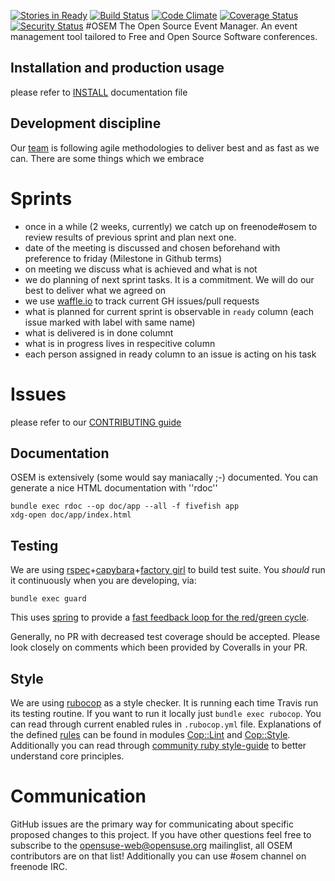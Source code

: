 [![Stories in Ready](https://badge.waffle.io/opensuse/osem.png?label=ready&title=Ready)](https://waffle.io/opensuse/osem)
[![Build Status](https://travis-ci.org/openSUSE/osem.svg?branch=master)](https://travis-ci.org/openSUSE/osem)
[![Code Climate](https://codeclimate.com/github/openSUSE/osem.png)](https://codeclimate.com/github/openSUSE/osem)
[![Coverage Status](https://coveralls.io/repos/openSUSE/osem/badge.png)](https://coveralls.io/r/openSUSE/osem)
[![Security Status](https://hakiri.io/github/openSUSE/osem/master.svg)](https://hakiri.io/github/openSUSE/osem/master)
#OSEM
The Open Source Event Manager. An event management tool tailored to Free and Open Source Software conferences.

## Installation and production usage

please refer to [INSTALL](INSTALL.md) documentation file

## Development discipline

Our [team](https://github.com/openSUSE/osem/graphs/contributors) is following agile methodologies to deliver best and
as fast as we can. There are some things which we embrace

# Sprints

* once in a while (2 weeks, currently) we catch up on freenode#osem to review results of previous sprint and plan next one.
* date of the meeting is discussed and chosen beforehand with preference to friday (Milestone in Github terms)
* on meeting we discuss what is achieved and what is not
* we do planning of next sprint tasks. It is a commitment. We will do our best to deliver what we agreed on
* we use [waffle.io](https://waffle.io/opensuse/osem) to track current GH issues/pull requests
* what is planned for current sprint is observable in `ready` column (each issue marked with label with same name)
* what is delivered is in done columnt
* what is in progress lives in respecitive column
* each person assigned in ready column to an issue is acting on his task

# Issues

please refer to our [CONTRIBUTING guide](CONTRIBUTING.md)

## Documentation
OSEM is extensively (some would say maniacally ;-) documented. You can generate a nice HTML documentation with ''rdoc''
```
bundle exec rdoc --op doc/app --all -f fivefish app
xdg-open doc/app/index.html
```

## Testing
We are using [rspec](http://rspec.info/)+[capybara](http://jnicklas.github.io/capybara/)+[factory girl](https://github.com/thoughtbot/factory_girl) to build test suite. You *should* run it continuously when you are developing, via:
```
bundle exec guard
```
This uses [spring](https://github.com/rails/spring) to provide a
[fast feedback loop for the red/green cycle](http://bitzesty.com/blog/2013/05/enable-tdd-with-faster-ruby-on-rails-stack-reloading/).

Generally, no PR with decreased test coverage should be accepted. Please look closely on comments which been provided
by Coveralls in your PR.


## Style
We are using [rubocop](https://github.com/bbatsov/rubocop) as a style checker. It is running each time
Travis run its testing routine. If you want to run it locally just `bundle exec rubocop`.
You can read through current enabled rules in `.rubocop.yml` file. Explanations of the defined [rules](http://rubydoc.info/github/bbatsov/rubocop/master/frames) can be found in modules [Cop::Lint](http://rubydoc.info/github/bbatsov/rubocop/master/Rubocop/Cop/Lint) and [Cop::Style](http://rubydoc.info/github/bbatsov/rubocop/master/Rubocop/Cop/Style).
Additionally you can read through [community ruby style-guide](https://github.com/bbatsov/ruby-style-guide) to better understand core principles.

# Communication
GitHub issues are the primary way for communicating about specific proposed
changes to this project. If you have other questions feel free to subscribe to
the [opensuse-web@opensuse.org](http://lists.opensuse.org/opensuse-web/)
mailinglist, all OSEM contributors are on that list! Additionally you can use #osem channel
on freenode IRC.
